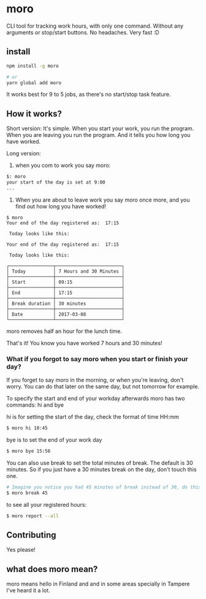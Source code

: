 # moro
CLI tool for tracking work hours, with only one command. Without any arguments or stop/start buttons. No headaches. Very fast :D

## install

```bash
npm install -g moro

# or
yarn global add moro
```
It works best for 9 to 5 jobs, as there's no start/stop task feature.

## How it works?
Short version:
It's simple. When you start your work, you run the program. When you are leaving you run the program. And it tells you how long you have worked.

Long version:
1. when you com to work you say moro:
```bash
$: moro
your start of the day is set at 9:00
...
```
1. When you are about to leave work you say moro once more, and you find out how long you have worked!
```
$ moro
Your end of the day registered as:  17:15

 Today looks like this:

Your end of the day registered as:  17:15

 Today looks like this:

┌────────────────┬────────────────────────┐
│ Today          │ 7 Hours and 30 Minutes │
├────────────────┼────────────────────────┤
│ Start          │ 09:15                  │
├────────────────┼────────────────────────┤
│ End            │ 17:15                  │
├────────────────┼────────────────────────┤
│ Break duration │ 30 minutes             │
├────────────────┼────────────────────────┤
│ Date           │ 2017-03-08             │
└────────────────┴────────────────────────┘
```

moro removes half an hour for the lunch time.

That's it! You know you have worked 7 hours and 30 minutes!

### What if you forgot to say moro when you start or finish your day?
If you forget to say moro in the morning, or when you're leaving, don't worry. You can do that later on the same day, but not tomorrow for example.

To specify the start and end of your workday afterwards moro has two commands: hi and bye

hi is for setting the start of the day, check the format of time HH:mm

```bash
$ moro hi 10:45
```

bye is to set the end of your work day

```bash
$ moro bye 15:56
```

You can also use break to set the total minutes of break. The default is 30 minutes. So if you just have a 30 minutes break on the day, don't touch this one.

```bash
# Imagine you notice you had 45 minutes of break instead of 30, do this to set it
$ moro break 45
```

to see all your registered hours:

```bash
$ moro report --all
```

## Contributing
Yes please!

## what does moro mean?
moro means hello in Finland and  and in some areas specially in Tampere I've heard it a lot.
